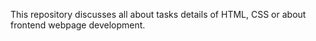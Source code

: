 This repository discusses all about tasks details of HTML, CSS or about frontend webpage development.